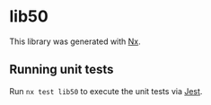 # lib50

This library was generated with [Nx](https://nx.dev).

## Running unit tests

Run `nx test lib50` to execute the unit tests via [Jest](https://jestjs.io).
